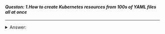 
#### *Queston: 1.How to create Kubernetes resources from 100s of YAML files all at once*
***
<details>
<summary>Answer:</summary> 
kubectl apply command takes directory as an argument. This allows us to create as many resources as we like all at once.

```
* kubectl apply -f ./demo/ *
```
</details>
